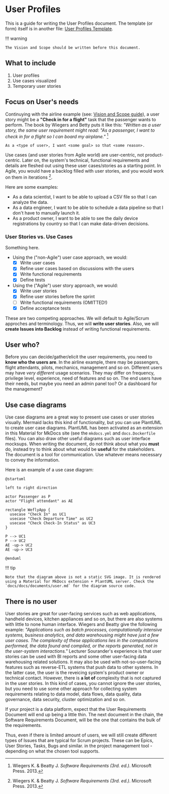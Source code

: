 # User Profiles

This is a guide for writing the User Profiles document. The template (or form) itself is in another file: [User Profiles Template](../forms/user.md). 

!!! warning

    The Vision and Scope should be written before this document.

## What to include

1. User profiles
2. Use cases visualized
3. Temporary user stories

## Focus on User's needs

Continuying with the airline example (see: [Vision and Scope guide](vision.md)), a user story might be a **"Check in for a flight"** task that the passenger wants to perform. The book by Wiegers and Betty puts it like this: *"Written as a user story, the same user requirement might read: "As a passenger, I want to check in for a flight so I can board my airplane."* [^0a1d1b]

```
As a <type of user>, I want <some goal> so that <some reason>.
```

Use cases (and user stories from Agile world) are user-centric, not product-centric. Later on, the system's technical, functional requirements and details are fleshed out using these user cases/stories as a starting point. In Agile, you would have a backlog filled with user stories, and you would work on them in iterations [^0a1d1b].

Here are some examples:

* As a data scientist, I want to be able to upload a CSV file so that I can analyze the data.
* As a data engineer, I want to be able to schedule a data pipeline so that I don't have to manually launch it.
* As a product owner, I want to be able to see the daily device registrations by country so that I can make data-driven decisions.

### User Stories vs. Use Cases

Something here.

* Using the ("non-Agile") user case approach, we would:
    - [x] Write user cases
    - [x] Refine user cases based on discussions with the users
    - [x] Write functional requirements
    - [x] Define tests 
* Using the ("Agile") user story approach, we would:
    - [x] Write user stories
    - [x] Refine user stories before the sprint
    - [ ] Write functional requirements (OMITTED!)
    - [x] Define acceptance tests

These are two competing approaches. We will default to Agile/Scrum approches and terminology. Thus, we will **write user stories**. Also, we will **create Issues into Backlog** instead of writing functional requirements.

## User who?

Before you can decide/gather/elicit the user requirements, you need to **know who the users are**. In the airline example, there may be passengers, flight attendants, pilots, mechanics, management and so on. Different users may have *very different* usage scenarios. They may differ on frequency, privilege level, experience, need of features and so on. The end users have their needs, but maybe you need an admin panel too? Or a dashboard for the management?

## Use case diagrams

Use case diagrams are a great way to present use cases or user stories visually. Mermaid lacks this kind of functionality, but you can use PlantUML to create user case diagrams. PlantUML has been activated as an extension in this Material for MkDocs site (see the `mkdocs.yml` and `docs.Dockerfile` files). You can also draw other useful diagrams such as user interface mocksups. When writing the document, do not think about what you **must** do, instead try to think about what would be **useful** for the stakeholders. The document is a tool for communication. Use whatever means necessary to convey the information.

Here is an example of a use case diagram:

```puml
@startuml

left to right direction

actor Passenger as P
actor "Flight attendant" as AE

rectangle WeflyApp {
  usecase "Check In" as UC1
  usecase "Check Departure Time" as UC2
  usecase "Check Check-In Status" as UC3
}

P --> UC1
P --> UC2
AE -up-> UC2
AE -up-> UC3

@enduml
```

!!! tip

    Note that the diagram above is not a static SVG image. It is rendered using a Material for MkDocs extension + PlantUML server. Check the `docs/docs/documents/user.md` for the diagram source code.


## There is no user

User stories are great for user-facing services such as web applications, handheld devices, kitchen appliances and so on, but there are also systems with little to none human interface. Wiegers and Beatty give the following example: *"Applications such  as batch processes, computationally intensive systems, business analytics, and data warehousing might have just a few user cases. The complexity of these applications lies in the computations performed, the data found and compiled, or the reports generated, not in the user-system interactions."* Lecturer Sourander's experience is that user stories can be used with BI reports and some other user-facing data warehousing related solutions. It may also be used with not-so-user-facing features such as reverse-ETL systems that push data to other systems. In the latter case, the user is the reveicing system's product owner or technical contact. However, there is **a lot of** complexity that is not captured in the user stories. In this kind of cases, you cannot ignore the user stories, but you need to use some other approach for collecting system requirements relating to data model, data flows, data quality, data governance, data security, cluster optimization and so on.

If your project is a data platform, expect that the User Requirements Document will end up being a little thin. The next document in the chain, the Software Requirements Document, will be the one that contains the bulk of the requirements.

Thus, even if there is limited amount of users, we will still create different types of Issues that are typical for Scrum projects. These can be Epics, User Stories, Tasks, Bugs and similar. in the project management tool - depending on what the chosen tool supports.

[^0a1d1b]: Wiegers K. & Beatty J. *Software Requirements (3rd. ed.)*. Microsoft Press. 2013.